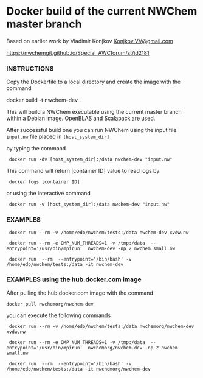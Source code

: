 Docker build of the current NWChem master branch
========================================


Based on earlier work by Vladimir Konjkov Konjkov.VV@gmail.com

 https://nwchemgit.github.io/Special_AWCforum/st/id2181

### INSTRUCTIONS

Copy the Dockerfile to a local directory and create the image with the command

 docker build -t nwchem-dev .

This will build a NWChem executable using the current master branch within a Debian image. OpenBLAS and Scalapack are used.


After successful build one you can run NWChem using the input file `input.nw` file placed in `[host_system_dir]`

by typing the command
```
 docker run -dv [host_system_dir]:/data nwchem-dev "input.nw"
```
This command will return [container ID] value to read logs by
```
 docker logs [container ID]
``` 
 or using the interactive command
``` 
 docker run -v [host_system_dir]:/data nwchem-dev "input.nw"
``` 

 
### EXAMPLES
 
```
 docker run --rm -v /home/edo/nwchem/tests:/data nwchem-dev xvdw.nw
```
 
``` 
 docker run --rm -e OMP_NUM_THREADS=1 -v /tmp:/data  --entrypoint='/usr/bin/mpirun'  nwchem-dev -np 2 nwchem small.nw
```
 
``` 
 docker run  --rm  --entrypoint='/bin/bash' -v /home/edo/nwchem/tests:/data -it nwchem-dev
```
 
### EXAMPLES using the hub.docker.com image

After pulling the hub.docker.com image with the command
```
docker pull nwchemorg/nwchem-dev
```
you can execute the following commands

```
 docker run --rm -v /home/edo/nwchem/tests:/data nwchemorg/nwchem-dev xvdw.nw
```
 
``` 
 docker run --rm -e OMP_NUM_THREADS=1 -v /tmp:/data  --entrypoint='/usr/bin/mpirun'  nwchemorg/nwchem-dev -np 2 nwchem small.nw
```
 
``` 
 docker run  --rm  --entrypoint='/bin/bash' -v /home/edo/nwchem/tests:/data -it nwchemorg/nwchem-dev
```
